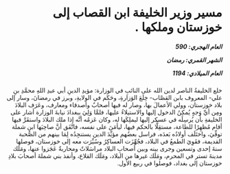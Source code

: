 <h1 dir="rtl">مسير وزير الخليفة ابن القصاب إلى خوزستان وملكها .</h1>

<h5 dir="rtl">العام الهجري:  590

الشهر القمري: رمضان

العام الميلادي: 1194</h5>

<p dir="rtl">خلع الخليفةُ الناصر لدين الله على النائبِ في الوزارة: مؤيدِ الدينِ أبي عبدِ اللهِ محمَّدِ بنِ علي- المعروف بابن القصَّاب- خِلَعَ الوَزارةِ، وحَكَم في الولايةِ، وبرز في رمضانَ، وسار إلى بلاد خوزستان، وولي الأعمالَ بها، وصار له فيها أصحابٌ وأصدقاء ومعارف، وعَرَف البلادَ ومِن أيِّ وَجهٍ يُمكِنُ الدخول إليها والاستيلاءُ عليها، فلمَّا وَلِيَ ببغدادَ نيابةَ الوزارة أشار على الخليفةِ بأن يُرسِلَه في عسكر إليها ليملِكَها له، وكان عَزمُه أنَّه إذا ملك البلادَ واستقَرَّ فيها أقام مُظهِرًا للطاعة، مستقِلًّا بالحكم فيها، ليأمَنَ على نفسه، فاتَّفَق أنَّ صاحِبَها ابن شملة توفِّيَ، واختَلَف أولادُه بَعدَه، فراسل بعضُهم مؤيِّدَ الدين يستنجِدُه لِمَا بينهم من الصُّحبة القديمة، فقَوِيَ الطمعُ في البلاد، فجُهِّزَت العساكِرُ وسُيِّرَت معه إلى خوزستان، فوصلها سنةَ إحدى وتسعين وجرى بينه وبين أصحابِ البلاد مراسَلاتٌ ومحاربةٌ عَجَزوا عنها، ومَلَك مدينةَ تستر في المحرم، ومَلَك غيرها من البلاد، ومَلَك القلاع، وأنفذ بني شملةَ أصحابَ بلادِ خوزستان إلى بغداد، فوصلوا في ربيع الأول.</p></br>
